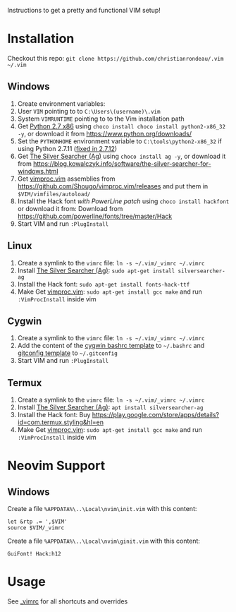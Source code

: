 Instructions to get a pretty and functional VIM setup!

# Installation

Checkout this repo: `git clone https://github.com/christianrondeau/.vim ~/.vim`

## Windows
1. Create environment variables:
  1. User `VIM` pointing to to `C:\Users\(username)\.vim`
  1. System `VIMRUNTIME` pointing to to the Vim installation path
1. Get [Python 2.7 x86](https://www.python.org/) using `choco install choco install python2-x86_32 -y`, or download it from https://www.python.org/downloads/
  1. Set the `PYTHONHOME` environment variable to `C:\tools\python2-x86_32` if using Python 2.7.11 ([fixed in 2.7.12](https://github.com/vim/vim/issues/526))
1. Get [The Silver Searcher (Ag)](http://geoff.greer.fm/ag/) using `choco install ag -y`, or download it  from https://blog.kowalczyk.info/software/the-silver-searcher-for-windows.html
1. Get [vimproc.vim](https://github.com/Shougo/vimproc.vim) assemblies from https://github.com/Shougo/vimproc.vim/releases and put them in `$VIM/vimfiles/autoload/`
1. Install the Hack font *with PowerLine patch* using `choco install hackfont` or download it from: Download from https://github.com/powerline/fonts/tree/master/Hack
1. Start VIM and run `:PlugInstall`

## Linux
1. Create a symlink to the `vimrc` file: `ln -s ~/.vim/_vimrc ~/.vimrc`
1. Install [The Silver Searcher (Ag)](http://geoff.greer.fm/ag/): `sudo apt-get install silversearcher-ag`
1. Install the Hack font: `sudo apt-get install fonts-hack-ttf`
1. Make Get [vimproc.vim](https://github.com/Shougo/vimproc.vim): `sudo apt-get install gcc make` and run `:VimProcInstall` inside vim

## Cygwin
1. Create a symlink to the `vimrc` file: `ln -s ~/.vim/_vimrc ~/.vimrc`
1. Add the content of the [cygwin bashrc template](templates/.bashrc_cygwin) to `~/.bashrc` and [gitconfig template](templates/.gitconfig_cygwin) to `~/.gitconfig`
1. Start VIM and run `:PlugInstall`

## Termux
1. Create a symlink to the `vimrc` file: `ln -s ~/.vim/_vimrc ~/.vimrc`
1. Install [The Silver Searcher (Ag)](http://geoff.greer.fm/ag/): `apt install silversearcher-ag`
1. Install the Hack font: Buy https://play.google.com/store/apps/details?id=com.termux.styling&hl=en
1. Make Get [vimproc.vim](https://github.com/Shougo/vimproc.vim): `sudo apt-get install gcc make` and run `:VimProcInstall` inside vim

# Neovim Support

## Windows

Create a file `%APPDATA%\..\Local\nvim\init.vim` with this content:

    let &rtp .= ',$VIM'
    source $VIM/_vimrc

Create a file `%APPDATA%\..\Local\nvim\ginit.vim` with this content:

    GuiFont! Hack:h12

# Usage

See [_vimrc](https://github.com/christianrondeau/.vim/blob/master/_vimrc) for all shortcuts and overrides
